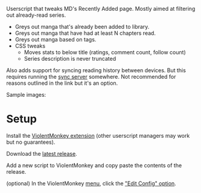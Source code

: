 Userscript that tweaks MD's Recently Added page. Mostly aimed at filtering out already-read series.

-   Greys out manga that's already been added to library.
-   Greys out manga that have had at least N chapters read.
-   Greys out manga based on tags.
-   CSS tweaks
    -   Moves stats to below title (ratings, comment count, follow count)
    -   Series description is never truncated

Also adds support for syncing reading history between devices. But this requires running the [sync server](https://github.com/LiteralGenie/simple_kv) somewhere. Not recommended for reasons outlined in the link but it's an option.

Sample images:

# Setup

Install the [ViolentMonkey extension](https://violentmonkey.github.io/) (other userscript managers may work but no guarantees).

Download the [latest release]().

Add a new script to ViolentMonkey and copy paste the contents of the release.

(optional) In the ViolentMonkey [menu](readme_files/menu_options.png), click the ["Edit Config" option](readme_files/config.png).
